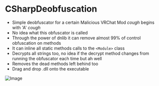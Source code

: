 # CSharpDeobfuscation
- Simple deobfuscator for a certain Malicious VRChat Mod *cough* begins with 'A' *cough*
- No idea what this obfuscator is called
- Through the power of dnlib it can remove almost 99% of control obfuscation on methods
- It can inline all static methods calls to the `<Module>` class
- Decrypts all strings too, no idea if the decrypt method changes from running the obfuscator each time but ah well
- Removes the dead methods left behind too
- Drag and drop .dll onto the executable

![Image](https://i.imgur.com/9p2gFJe.png)

